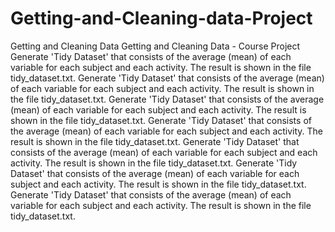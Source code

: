 # Getting-and-Cleaning-data-Project
Getting and Cleaning Data 
Getting and Cleaning Data - Course Project
Generate 'Tidy Dataset' that consists of the average (mean) of each variable for each subject and each activity. The result is shown in the file tidy_dataset.txt.
Generate 'Tidy Dataset' that consists of the average (mean) of each variable for each subject and each activity. The result is shown in the file tidy_dataset.txt.
Generate 'Tidy Dataset' that consists of the average (mean) of each variable for each subject and each activity. The result is shown in the file tidy_dataset.txt.
Generate 'Tidy Dataset' that consists of the average (mean) of each variable for each subject and each activity. The result is shown in the file tidy_dataset.txt.
Generate 'Tidy Dataset' that consists of the average (mean) of each variable for each subject and each activity. The result is shown in the file tidy_dataset.txt.
Generate 'Tidy Dataset' that consists of the average (mean) of each variable for each subject and each activity. The result is shown in the file tidy_dataset.txt.
Generate 'Tidy Dataset' that consists of the average (mean) of each variable for each subject and each activity. The result is shown in the file tidy_dataset.txt.
